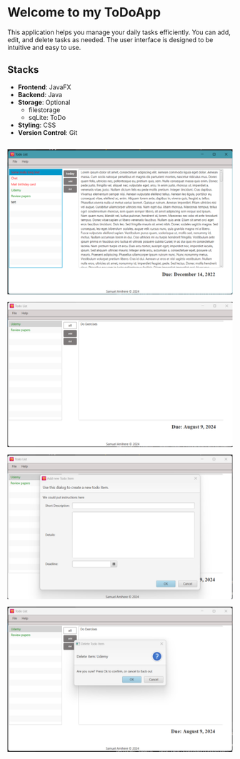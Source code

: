 # Welcome to my ToDoApp
This application helps you manage your daily tasks efficiently. You can add, edit, and delete tasks as needed. The user interface is designed to be intuitive and easy to use.

## Stacks
- **Frontend**: JavaFX
- **Backend**: Java
- **Storage**: Optional
    - filestorage
    - sqLite: ToDo
- **Styling**: CSS
- **Version Control**: Git


## 
![1](imgs/1.png)


![2](imgs/2.png)


![3](imgs/3.png)


![4](imgs/4.png)

